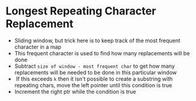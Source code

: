 # Longest Repeating Character Replacement
* Sliding window, but trick here is to keep track of the most frequent character in a map
* This frequent character is used to find how many replacements will be done
* Subtract `size of window - most frequent char` to get how many replacements will be needed to be done in this particular window
*  If this exceeds `k` then it isn't possible to create a substring with repeating chars, move the left pointer until this condition is true
* Increment the right ptr while the condition is true